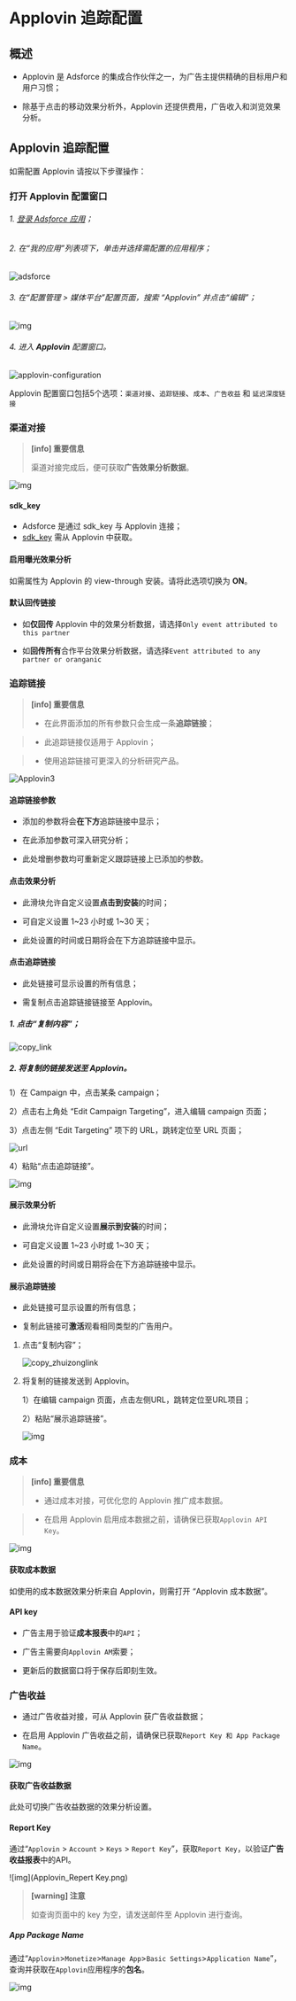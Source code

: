 # **Applovin 追踪配置**

## 概述

* Applovin 是 Adsforce 的集成合作伙伴之一，为广告主提供精确的目标用户和用户习惯；

* 除基于点击的移动效果分析外，Applovin 还提供费用，广告收入和浏览效果分析。

## Applovin 追踪配置

如需配置 Applovin 请按以下步骤操作：

### 打开 Applovin 配置窗口

###### 1. [登录 Adsforce 应用](<https://demo-portal.adsforce.io/login>)；

###### 2. 在“我的应用”列表项下，单击并选择需配置的应用程序；

   ![adsforce](adsforce.png)

###### 3. 在“配置管理 > 媒体平台”配置页面，搜索 “Applovin” 并点击“编辑”；

![img](Applovin1.png) 

###### 4. 进入 **Applovin** 配置窗口。

   ![applovin-configuration](applovin-configuration.png)

 Applovin 配置窗口包括5个选项：`渠道对接`、`追踪链接`、`成本`、`广告收益` 和 `延迟深度链接`

### 渠道对接

> **[info] 重要信息**
>
> 渠道对接完成后，便可获取**广告效果分析数据**。

![img](Applovin2.png) 

#### sdk_key

-  Adsforce 是通过 sdk_key 与 Applovin 连接；
- [sdk_key](sdk-key/README.md) 需从 Applovin 中获取。

#### 启用曝光效果分析

如需属性为 Applovin 的 view-through 安装。请将此选项切换为 **ON**。

#### 默认回传链接

* 如**仅回传** Applovin 中的效果分析数据，请选择`Only event attributed to this partner`

* 如**回传所有**合作平台效果分析数据，请选择`Event attributed to any partner or oranganic`

### 追踪链接
> **[info] 重要信息**
>
> * 在此界面添加的所有参数只会生成一条**追踪链接**；

> * 此追踪链接仅适用于 Applovin；

> * 使用追踪链接可更深入的分析研究产品。

![Applovin3](Applovin3.png)

#### 追踪链接参数

* 添加的参数将会**在下方**追踪链接中显示；

* 在此添加参数可深入研究分析；

* 此处增删参数均可重新定义跟踪链接上已添加的参数。

#### 点击效果分析

* 此滑块允许自定义设置**点击到安装**的时间；

* 可自定义设置 1~23 小时或 1~30 天；

* 此处设置的时间或日期将会在下方追踪链接中显示。

#### 点击追踪链接

* 此处链接可显示设置的所有信息；

* 需复制点击追踪链接链接至 Applovin。

##### 1. 点击“复制内容”；

   ![copy_link](copy_link.png)

##### 2. 将复制的链接发送至 Applovin。

1）在 Campaign 中，点击某条 campaign；

2）点击右上角处 “Edit Campaign Targeting”，进入编辑 campaign 页面； 

3）点击左侧 “Edit Targeting” 项下的 URL，跳转定位至 URL 页面；

![url](url.png)

4）粘贴“点击追踪链接”。

![img](Applovin_ClickLink.png)

#### 展示效果分析

* 此滑块允许自定义设置**展示到安装**的时间；

* 可自定义设置 1~23 小时或 1~30 天；

* 此处设置的时间或日期将会在下方追踪链接中显示。

#### 展示追踪链接

* 此处链接可显示设置的所有信息；

* 复制此链接可**激活**观看相同类型的广告用户。

1. 点击“复制内容”；

   ![copy_zhuizonglink](copy_zhuizonglink.png)

2. 将复制的链接发送到 Applovin。

   1）在编辑 campaign 页面，点击左侧URL，跳转定位至URL项目； 
   
   2）粘贴“展示追踪链接”。
   
   ![img](Applovin_SowLink.png) 

### 成本

> **[info] 重要信息**
>
> * 通过成本对接，可优化您的 Applovin 推广成本数据。

> * 在启用 Applovin 启用成本数据之前，请确保已获取`Applovin API Key`。

![img](Applovin4.png) 

#### 获取成本数据

如使用的成本数据效果分析来自 Applovin，则需打开 “Applovin 成本数据”。

#### API key

* 广告主用于验证**成本报表**中的`API`；

* 广告主需要向`Applovin AM`索要；

* 更新后的数据窗口将于保存后即刻生效。

### 广告收益

* 通过广告收益对接，可从 Applovin 获广告收益数据；

* 在启用 Applovin 广告收益之前，请确保已获取`Report Key 和 App Package Name`。

![img](Applovin5.png) 

#### 获取广告收益数据

此处可切换广告收益数据的效果分析设置。

#### Report Key

通过“`Applovin` > `Account` > `Keys` > `Report Key`”，获取`Report Key`，以验证**广告收益报表**中的API。

![img](Applovin_Repert Key.png)

> **[warning] 注意**
>
> 如查询页面中的 key 为空，请发送邮件至 Applovin 进行查询。

##### App Package Name

通过“`Applovin`>`Monetize`>`Manage App`>`Basic Settings`>`Application Name`”，查询并获取在`Applovin`应用程序的**包名**。

![img](Applovin_AppPackageName.png)
